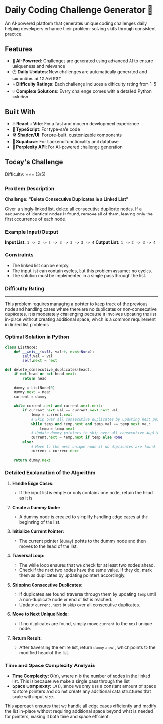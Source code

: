 # Daily Coding Challenge Generator 🚀

An AI-powered platform that generates unique coding challenges daily, helping developers enhance their problem-solving skills through consistent practice.

## Features

- 🤖 **AI-Powered**: Challenges are generated using advanced AI to ensure uniqueness and relevance
- 🕒 **Daily Updates**: New challenges are automatically generated and committed at 12 AM EST
- ⭐ **Difficulty Ratings**: Each challenge includes a difficulty rating from 1-5
- 💡 **Complete Solutions**: Every challenge comes with a detailed Python solution

## Built With

- 🔥 **React + Vite**: For a fast and modern development experience
- 🔷 **TypeScript**: For type-safe code
- 🛠️ **Shadcn/UI**: For pre-built, customizable components
- 🔌 **Supabase**: For backend functionality and database
- 🤖 **Perplexity API**: For AI-powered challenge generation

## Today's Challenge

Difficulty: ⭐⭐⭐ (3/5)

### Problem Description

**Challenge: "Delete Consecutive Duplicates in a Linked List"**

Given a singly-linked list, delete all consecutive duplicate nodes. If a sequence of identical nodes is found, remove all of them, leaving only the first occurrence of each node.

### Example Input/Output

**Input List:** `1 -> 2 -> 2 -> 3 -> 3 -> 3 -> 4`
**Output List:** `1 -> 2 -> 3 -> 4`

### Constraints

- The linked list can be empty.
- The input list can contain cycles, but this problem assumes no cycles.
- The solution must be implemented in a single pass through the list.

### Difficulty Rating

****

This problem requires managing a pointer to keep track of the previous node and handling cases where there are no duplicates or non-consecutive duplicates. It is moderately challenging because it involves updating the list in-place without creating additional space, which is a common requirement in linked list problems.

### Optimal Solution in Python

```python
class ListNode:
    def __init__(self, val=0, next=None):
        self.val = val
        self.next = next

def delete_consecutive_duplicates(head):
    if not head or not head.next:
        return head
    
    dummy = ListNode(0)
    dummy.next = head
    current = dummy
    
    while current.next and current.next.next:
        if current.next.val == current.next.next.val:
            temp = current.next
            # Skip over all consecutive duplicates by updating next pointers
            while temp and temp.next and temp.val == temp.next.val:
                temp = temp.next
            # Update dummy pointers to skip over all consecutive duplicates
            current.next = temp.next if temp else None
        else:
            # Move to the next unique node if no duplicates are found
            current = current.next
    
    return dummy.next
```

### Detailed Explanation of the Algorithm

1. **Handle Edge Cases:**
   - If the input list is empty or only contains one node, return the head as it is.
   
2. **Create a Dummy Node:**
   - A dummy node is created to simplify handling edge cases at the beginning of the list.

3. **Initialize Current Pointer:**
   - The current pointer (`dummy`) points to the dummy node and then moves to the head of the list.

4. **Traversal Loop:**
   - The while loop ensures that we check for at least two nodes ahead.
   - Check if the next two nodes have the same value. If they do, mark them as duplicates by updating pointers accordingly.

5. **Skipping Consecutive Duplicates:**
   - If duplicates are found, traverse through them by updating `temp` until a non-duplicate node or end of list is reached.
   - Update `current.next` to skip over all consecutive duplicates.

6. **Move to Next Unique Node:**
   - If no duplicates are found, simply move `current` to the next unique node.

7. **Return Result:**
   - After traversing the entire list, return `dummy.next`, which points to the modified head of the list.

### Time and Space Complexity Analysis

- **Time Complexity:** O(n), where n is the number of nodes in the linked list. This is because we make a single pass through the list.
- **Space Complexity:** O(1), since we only use a constant amount of space to store pointers and do not create any additional data structures that scale with input size.

This approach ensures that we handle all edge cases efficiently and modify the list in-place without requiring additional space beyond what is needed for pointers, making it both time and space efficient.